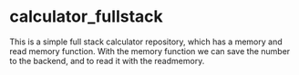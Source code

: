 # calculator_fullstack
This is a simple full stack calculator repository, which has a memory and read memory function. With the memory function we can save the number to the backend, and to read it with the readmemory.
